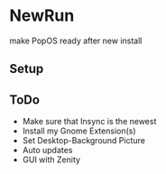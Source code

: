 # NewRun
make PopOS ready after new install

## Setup

## ToDo
  - Make sure that Insync is the newest
  - Install my Gnome Extension(s) 
  - Set Desktop-Background Picture
  - Auto updates
  - GUI with Zenity
